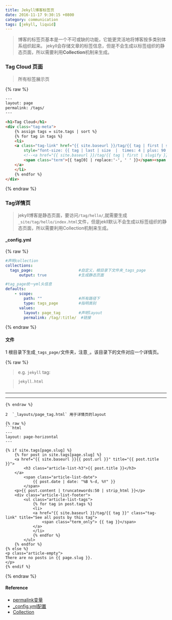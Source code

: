 ```yaml
---
title: Jekyll博客标签页
date: 2016-11-17 9:30:15 +0800
category: communication
tags: [jekyll, liquid]
---
```


> 博客的标签页基本是一个不可或缺的功能，它能更灵活地将博客按多类别体系组织起来。
> jekyll会存储文章的标签信息，但是不会生成以标签组织的静态页面，所以需要利用**Collection**机制来生成。

### Tag Cloud 页面

> 所有标签展示页

{% raw %}
```html
---
layout: page
permalink: /tags/
---

<h1>Tag Cloud</h1>
<div class="tag-meta">
	{% assign tags = site.tags | sort %}
	{% for tag in tags %}
	<li>
	<a class="tag-link" href="{{ site.baseurl }}/tag/{{ tag | first | slugify }}/"
		style="font-size: {{ tag | last | size  |  times: 4 | plus: 90  }}%">
		<!--<a href="{{ site.baseurl }}/tag/{{ tag | first | slugify }}/">-->
		<span class="term">{{ tag[0] | replace:'-', ' ' }}</span><span class="count">{{ tag | last | size }}</span>
	</a>
	</li>
	{% endfor %}
</div>
```
{% endraw %}


### Tag详情页

> jekyll博客是静态页面，要访问`/tag/hello/`,就需要生成`_site/tag/hello/index.html`文件，但是jekll默认不会生成以标签组织的静态页面，所以需要利用Collection机制来生成。


#### _config.yml

{% raw %}
```yml
#声明collection
collections:
  tags_page:                    #自定义，根目录下文件夹_tags_page
      output: true              #生成静态页面

#tag_page统一yml头信息
defaults:
    - scope:
        path: ""                #所有路径下
        type: tags_page         #指明类别
      values:
        layout: page_tag        #声明layout
        permalink: /tag/:title/  #链接
```
{% endraw %}

#### 文件

1  根目录下生成`_tags_page/`文件夹，注意`_`。该目录下的文件对应一个详情页。

{% raw %}
> e.g. `jekyll` tag:

> `jekyll.html`
>```html
---
---
```
{% endraw %}

2  `_layouts/page_tag.html` 用于详情页的layout

{% raw %}
```html
---
layout: page-horizontal
---

{% if site.tags[page.slug] %}
	{% for post in site.tags[page.slug] %}
	<a href="{{ site.baseurl }}{{ post.url }}" title="{{ post.title }}">
		<h3 class="article-list-h3">{{ post.title }}</h3>
	</a>
		<span class="article-list-date">
			{{ post.date | date: "%B %-d, %Y" }}
		</span>
	<p>{{ post.content | truncatewords:50 | strip_html }}</p>
	<div class="article-list-footer">
		<ul class="article-list-tags">
			{% for tag in post.tags %}
			<li>
			<a href="{{ site.baseurl }}/tag/{{ tag }}" class="tag-link" title="See all posts by this tag">
				<span class="term_only"> {{ tag }}</span>
			</a>
			</li>
			{% endfor %}
		</ul>
	{% endfor %}
{% else %}
<p class="article-empty">
There are no posts in {{ page.slug }}.
</p>
{% endif %}
```
{% endraw %}

#### Reference

* [permalink变量](https://jekyllrb.com/docs/permalinks/)
* [_config.yml配置](https://jekyllrb.com/docs/configuration/)
* [Collection](https://jekyllrb.com/docs/collections/)
